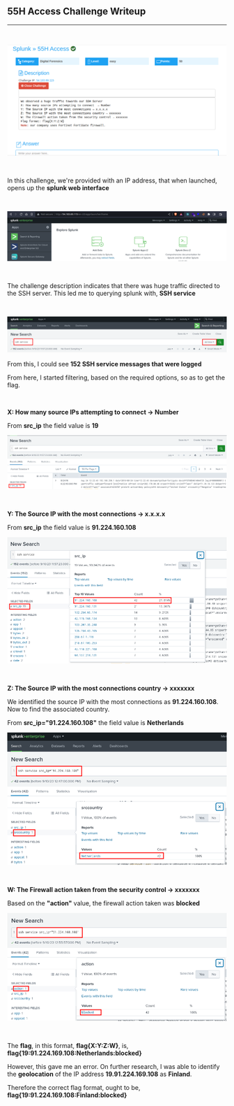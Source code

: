## 55H Access Challenge Writeup
---
<br>

![55h](images/55h.png)

<br>

In this challenge, we're provided with an IP address, that when launched, opens up the **splunk web interface**

<br>

![55h](images/sp.png)

<br>

The challenge description indicates that there was huge traffic directed to the SSH server. This led me to querying splunk with, **SSH service**

<br>

![55h](images/service.png)

From this, I could see **152 SSH service messages that were logged**

From here, I started filtering, based on the required options, so as to get the flag.

<br>

**X: How many source IPs attempting to connect  → Number**

From **src_ip** the field value is **19**

![55h](images/field.png)

<br>

**Y: The Source IP with the most connections → x.x.x.x**

From **src_ip** the field value is **91.224.160.108**

![55h](images/count.png)

<br>

**Z: The Source IP with the most connections country → xxxxxxx**

We identified the source IP with the most connections as **91.224.160.108**. Now to find the associated country.

From **src_ip="91.224.160.108"** the field value is **Netherlands**

![55h](images/country.png)

<br>

**W: The Firewall action taken from the security control → xxxxxxx**

Based on the **"action"** value, the firewall action taken was **blocked**

![55h](images/action.png)

<br>

The **flag**, in this format, **flag{X:Y:Z:W}**, is, **flag{19:91.224.169.108:Netherlands:blocked}**

However, this gave me an error. On further research, I was able to identify the **geolocation** of the IP address **19.91.224.169.108** as **Finland**.

Therefore the correct flag format, ought to be, **flag{19:91.224.169.108:Finland:blocked}**





